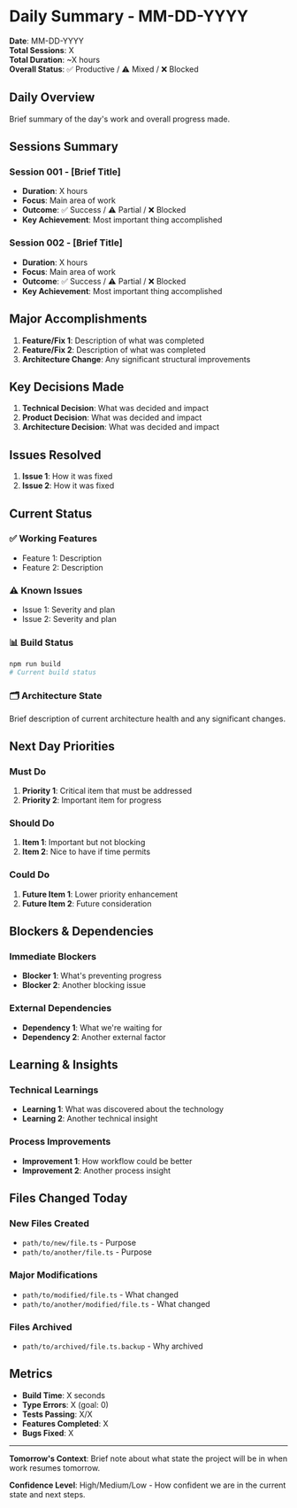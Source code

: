 # Daily Summary - MM-DD-YYYY

**Date**: MM-DD-YYYY  
**Total Sessions**: X  
**Total Duration**: ~X hours  
**Overall Status**: ✅ Productive / ⚠️ Mixed / ❌ Blocked  

## Daily Overview

Brief summary of the day's work and overall progress made.

## Sessions Summary

### Session 001 - [Brief Title]
- **Duration**: X hours
- **Focus**: Main area of work
- **Outcome**: ✅ Success / ⚠️ Partial / ❌ Blocked
- **Key Achievement**: Most important thing accomplished

### Session 002 - [Brief Title]
- **Duration**: X hours
- **Focus**: Main area of work
- **Outcome**: ✅ Success / ⚠️ Partial / ❌ Blocked
- **Key Achievement**: Most important thing accomplished

## Major Accomplishments

1. **Feature/Fix 1**: Description of what was completed
2. **Feature/Fix 2**: Description of what was completed
3. **Architecture Change**: Any significant structural improvements

## Key Decisions Made

1. **Technical Decision**: What was decided and impact
2. **Product Decision**: What was decided and impact
3. **Architecture Decision**: What was decided and impact

## Issues Resolved

1. **Issue 1**: How it was fixed
2. **Issue 2**: How it was fixed

## Current Status

### ✅ Working Features
- Feature 1: Description
- Feature 2: Description

### ⚠️ Known Issues
- Issue 1: Severity and plan
- Issue 2: Severity and plan

### 📊 Build Status
```bash
npm run build
# Current build status
```

### 🗂️ Architecture State
Brief description of current architecture health and any significant changes.

## Next Day Priorities

### Must Do
1. **Priority 1**: Critical item that must be addressed
2. **Priority 2**: Important item for progress

### Should Do
1. **Item 1**: Important but not blocking
2. **Item 2**: Nice to have if time permits

### Could Do
1. **Future Item 1**: Lower priority enhancement
2. **Future Item 2**: Future consideration

## Blockers & Dependencies

### Immediate Blockers
- **Blocker 1**: What's preventing progress
- **Blocker 2**: Another blocking issue

### External Dependencies
- **Dependency 1**: What we're waiting for
- **Dependency 2**: Another external factor

## Learning & Insights

### Technical Learnings
- **Learning 1**: What was discovered about the technology
- **Learning 2**: Another technical insight

### Process Improvements
- **Improvement 1**: How workflow could be better
- **Improvement 2**: Another process insight

## Files Changed Today

### New Files Created
- `path/to/new/file.ts` - Purpose
- `path/to/another/file.ts` - Purpose

### Major Modifications
- `path/to/modified/file.ts` - What changed
- `path/to/another/modified/file.ts` - What changed

### Files Archived
- `path/to/archived/file.ts.backup` - Why archived

## Metrics

- **Build Time**: X seconds
- **Type Errors**: X (goal: 0)
- **Tests Passing**: X/X
- **Features Completed**: X
- **Bugs Fixed**: X

---

**Tomorrow's Context**: Brief note about what state the project will be in when work resumes tomorrow.

**Confidence Level**: High/Medium/Low - How confident we are in the current state and next steps.